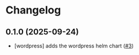 # Changelog

## 0.1.0 (2025-09-24)

* [wordpress] adds the wordpress helm chart ([#3](https://github.com/mmz-srf/cloudpirates-helm-charts/pull/3))
